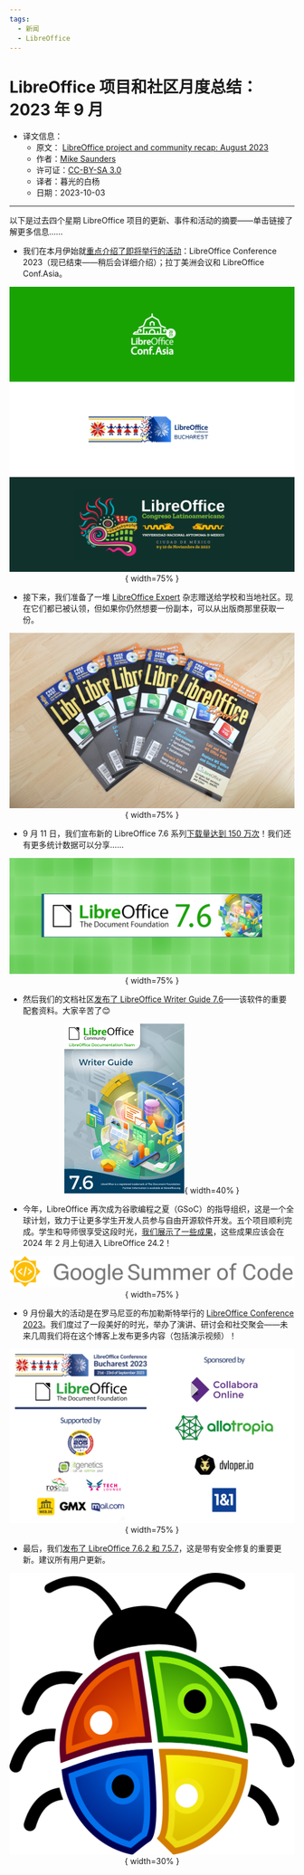 ```yaml
---
tags:
  - 新闻
  - LibreOffice
---
```


# LibreOffice 项目和社区月度总结：2023 年 9 月

- 译文信息：
    - 原文： [LibreOffice project and community recap: August 2023](https://blog.documentfoundation.org/blog/2023/09/04/libreoffice-project-and-community-recap-august-2023/)
    - 作者：[Mike Saunders](https://blog.documentfoundation.org/blog/author/mikesaunders/)
    - 许可证：[CC-BY-SA 3.0](https://creativecommons.org/licenses/by-sa/3.0/)
    - 译者：暮光的白杨
    - 日期：2023-10-03

---

以下是过去四个星期 LibreOffice 项目的更新、事件和活动的摘要——单击链接了解更多信息……

- 我们在本月伊始就[重点介绍了即将举行的活动]：LibreOffice Conference 2023（现已结束——稍后会详细介绍）；拉丁美洲会议和 LibreOffice Conf.Asia。

[重点介绍了即将举行的活动]: https://blog.documentfoundation.org/blog/2023/09/05/big-events-coming-up-in-the-libreoffice-community/

<center>

![](./images/2023-10/tdf/conf3.png){ width=75% }

</center>

- 接下来，我们准备了一堆 [LibreOffice Expert] 杂志赠送给学校和当地社区。现在它们都已被认领，但如果你仍然想要一份副本，可以从出版商那里获取一份。

[LibreOffice Expert]: https://blog.documentfoundation.org/blog/2023/09/06/new-libreoffice-expert-magazines-available-for-schools-and-communities/

<center>

![](./images/2023-10/tdf/libreoffice_expert_2023_magazines.jpg){ width=75% }

</center>

- 9 月 11 日，我们宣布新的 LibreOffice 7.6 系列[下载量达到 150 万次]！我们还有更多统计数据可以分享……

[下载量达到 150 万次]: ./tdf-1.5million.md

<center>

![](./images/2023-09/tdf/LO76_green.png){ width=75% }

</center>

- 然后我们的文档社区[发布了 LibreOffice Writer Guide 7.6]——该软件的重要配套资料。大家辛苦了😊

[发布了 LibreOffice Writer Guide 7.6]: https://blog.documentfoundation.org/blog/2023/09/12/writer-guide-7-6-is-ready-for-you/

<center>

![](./images/2023-10/tdf/Writer76.png){ width=40% }

</center>

- 今年，LibreOffice 再次成为谷歌编程之夏（GSoC）的指导组织，这是一个全球计划，致力于让更多学生开发人员参与自由开源软件开发。五个项目顺利完成。学生和导师很享受这段时光，[我们展示了一些成果]，这些成果应该会在 2024 年 2 月上旬进入 LibreOffice 24.2！

[我们展示了一些成果]: ./tdf-gsoc-2023.md

<center>

![](./images/2023-09/tdf/gsoc_logo_long_2019.png){ width=75% }

</center>

- 9 月份最大的活动是在罗马尼亚的布加勒斯特举行的 [LibreOffice Conference 2023]。我们度过了一段美好的时光，举办了演讲、研讨会和社交聚会——未来几周我们将在这个博客上发布更多内容（包括演示视频）！

[LibreOffice Conference 2023]: https://blog.documentfoundation.org/blog/2023/09/16/libreoffice-conference-2023-in-bucharest/

<center>

![](./images/2023-10/tdf/sponsors-socialmedia-2048x1251.png){ width=75% }

</center>

- 最后，我们[发布了 LibreOffice 7.6.2 和 7.5.7]，这是带有安全修复的重要更新。建议所有用户更新。

[发布了 LibreOffice 7.6.2 和 7.5.7]: https://blog.documentfoundation.org/blog/2023/09/26/lo-762-and-lo-757/

<center>

![](./images/2023-10/tdf/bug-162019-1024x1013.png){ width=30% }

</center>